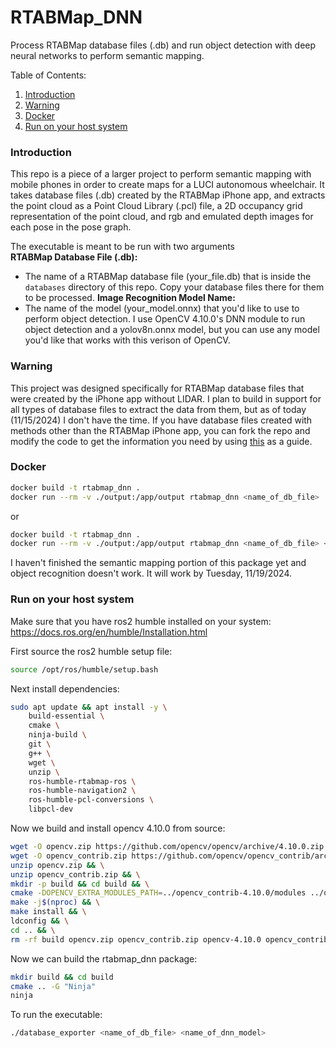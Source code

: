 # RTABMap_DNN
Process RTABMap database files (.db) and run object detection with deep neural
networks to perform semantic mapping.

Table of Contents:
1. [Introduction](#introduction)
2. [Warning](#warning)
3. [Docker](#docker)
4. [Run on your host system](#run-on-your-host-system)

### Introduction
This repo is a piece of a larger project to perform semantic mapping with
mobile phones in order to create maps for a LUCI autonomous wheelchair. It takes
database files (.db) created by the RTABMap iPhone app, and extracts the point
cloud as a Point Cloud Library (.pcl) file, a 2D occupancy grid representation
of the point cloud, and rgb and emulated depth images for each pose in the pose
graph.

The executable is meant to be run with two arguments  
**RTABMap Database File (.db):**
* The name of a RTABMap database file (your_file.db) that is inside the ```databases```
directory of this repo. Copy your database files there for them to be processed.
**Image Recognition Model Name:**
* The name of the model (your_model.onnx) that you'd like to use to perform
object detection. I use OpenCV 4.10.0's DNN module to run object detection and
a yolov8n.onnx model, but you can use any model you'd like that works with this
verison of OpenCV.

### Warning
This project was designed specifically for RTABMap database files that were created
by the iPhone app without LIDAR. I plan to build in support for all types of
database files to extract the data from them, but as of today (11/15/2024) I
don't have the time. If you have database files created with methods other than
the RTABMap iPhone app, you can fork the repo and modify the code to get the information
you need by using [this](https://github.com/introlab/rtabmap/blob/ff61266430017eb4924605b832cd688c8739af18/tools/Export/main.cpp#L1104-L1115) as a guide.


### Docker
```bash
docker build -t rtabmap_dnn .
docker run --rm -v ./output:/app/output rtabmap_dnn <name_of_db_file>
```
or
```bash
docker build -t rtabmap_dnn .
docker run --rm -v ./output:/app/output rtabmap_dnn <name_of_db_file> <name_of_dnn_model>
```
I haven't finished the semantic mapping portion of this package yet and object
recognition doesn't work. It will work by Tuesday, 11/19/2024.

### Run on your host system
Make sure that you have ros2 humble installed on your system:  
https://docs.ros.org/en/humble/Installation.html

First source the ros2 humble setup file:
```bash
source /opt/ros/humble/setup.bash
```
Next install dependencies:
```bash
sudo apt update && apt install -y \
    build-essential \
    cmake \
    ninja-build \
    git \
    g++ \
    wget \
    unzip \
    ros-humble-rtabmap-ros \
    ros-humble-navigation2 \
    ros-humble-pcl-conversions \
    libpcl-dev
```
Now we build and install opencv 4.10.0 from source:
```bash
wget -O opencv.zip https://github.com/opencv/opencv/archive/4.10.0.zip && \
wget -O opencv_contrib.zip https://github.com/opencv/opencv_contrib/archive/4.10.0.zip && \
unzip opencv.zip && \
unzip opencv_contrib.zip && \
mkdir -p build && cd build && \
cmake -DOPENCV_EXTRA_MODULES_PATH=../opencv_contrib-4.10.0/modules ../opencv-4.10.0 && \
make -j$(nproc) && \
make install && \
ldconfig && \
cd .. && \
rm -rf build opencv.zip opencv_contrib.zip opencv-4.10.0 opencv_contrib-4.10.0
```
Now we can build the rtabmap_dnn package:
```bash
mkdir build && cd build
cmake .. -G "Ninja"
ninja
```
To run the executable:
```bash
./database_exporter <name_of_db_file> <name_of_dnn_model>
```
